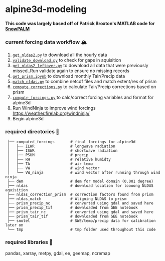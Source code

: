 # alpine3d-modeling
#### This code was largely based off of Patrick Broxton's MATLAB code for [SnowPALM](https://github.com/broxtopd/SnowPALM)

### current forcing data workflow :mountain_snow:
 1. [`get_nldas2.py`](get_nldas2.py) to download all the hourly data
 1. [`validate_download.py`](validate_download.py) to check for gaps in aquisition
 1. [`get_nldas2_leftover.py`](get_nldas2_leftover.py) to download all data that were previously missed..Run validate again to ensure no missing records
 1. [`get_prism.ipynb`](get_prism.ipynb) to download monthly Tair/Precip data
 1. [`match_nldas.py`](match_nldas.py) to combine netcdf files and match extent/res of prism
 1. [`compute_corrections.py`](compute_corrections.py) to calculate Tair/Precip corrections based on prism
 1. [`compute_forcings.py`](compute_forcings.py) to calc/correct forcing variables and format for alpine3d
 1.  Run WindNinja to improve wind forcings https://weather.firelab.org/windninja/
 1.  Begin alpine3d

### required directories :file_folder:
```
 ├── computed_forcings       # final forcings for alpine3d
 │   ├── ILWR                # longwave radiation
 │   ├── ISWR                # shortwave radiation
 │   ├── PSUM                # precip
 │   ├── RH                  # relative humidty
 │   ├── TA                  # air temp
 │   ├── VW                  # wind vector
 │   └── VW_ninja            # wind vector after running through wind ninja
 ├── dem                     # dem for model domain (0.001 degree) 
 ├── nldas                   # download location for loooong NLDAS aquisition
 ├── nldas_correction_prism  # correction factors found from prism
 ├── nldas_match             # Aligning NLDAS to prism
 ├── prism_precip_nc         # converted using gdal and saved here
 ├── prism_precip_tif        # downloaded from GEE notebook
 ├── prism_tair_nc           # converted using gdal and saved here
 ├── prism_tair_tif          # downloaded from GEE notebook
 ├── snotel                  # SWE/temp/precip data for calibration later on
 └── tmp                     # tmp folder used throughout this code
````

### required libraries :floppy_disk:
pandas, xarray, metpy, gdal, ee, geemap, ncremap
